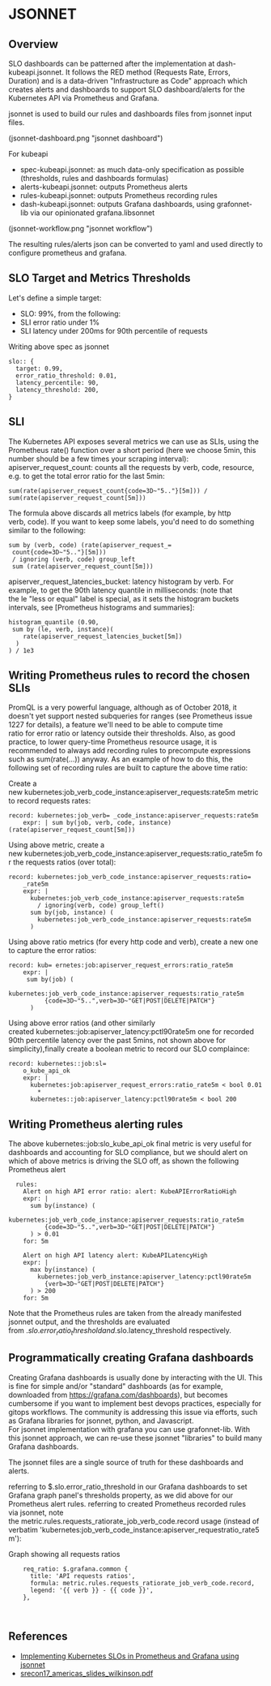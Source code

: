 # JSONNET

## Overview
SLO dashboards can be patterned after the implementation at dash-kubeapi.jsonnet.
It follows the RED method (Requests Rate, Errors, Duration) and is a data-driven "Infrastructure as Code" approach which creates alerts and dashboards to support SLO dashboard/alerts for the Kubernetes API via Prometheus and Grafana.

jsonnet is used to build our rules and dashboards files from jsonnet input files. 

(jsonnet-dashboard.png "jsonnet dashboard")

For kubeapi
* spec-kubeapi.jsonnet: as much data-only specification as possible (thresholds, rules and dashboards formulas)
 * alerts-kubeapi.jsonnet: outputs Prometheus alerts
 * rules-kubeapi.jsonnet: outputs Prometheus recording rules
 * dash-kubeapi.jsonnet: outputs Grafana dashboards, using grafonnet-lib via our opinionated grafana.libsonnet

(jsonnet-workflow.png "jsonnet workflow")

The resulting rules/alerts json can be converted to yaml and used directly to configure prometheus and grafana.

## SLO Target and Metrics Thresholds
Let's define a simple target:
* SLO: 99%, from the following:
* SLI error ratio under 1%
* SLI latency under 200ms for 90th percentile of requests

Writing above spec as jsonnet

```
slo:: {
  target: 0.99,
  error_ratio_threshold: 0.01,
  latency_percentile: 90,
  latency_threshold: 200,
}
```

## SLI
The Kubernetes API exposes several metrics we can use as SLIs, using the Prometheus rate() function over a short period (here we choose 5min, this number should be a few times your scraping interval):
apiserver_request_count: counts all the requests by verb, code, resource, e.g. to get the total error ratio for the last 5min: 

```
sum(rate(apiserver_request_count{code=3D~"5.."}[5m])) / sum(rate(apiserver_request_count[5m])) 
```

The formula above discards all metrics labels (for example, by http verb, code). If you want to keep some labels, you'd need to do something similar to the following: 
```
sum by (verb, code) (rate(apiserver_request_=
 count{code=3D~"5.."}[5m]))
 / ignoring (verb, code) group_left 
 sum (rate(apiserver_request_count[5m]))
```
	
apiserver_request_latencies_bucket: latency histogram by verb. For example, to get the 90th latency quantile in milliseconds: (note that the le "less or equal" label is special, as it sets the histogram buckets intervals, see [Prometheus histograms and summaries]: 
```
histogram_quantile (0.90,
 sum by (le, verb, instance)(
    rate(apiserver_request_latencies_bucket[5m])
  )
) / 1e3
```
## Writing Prometheus rules to record the chosen SLIs
PromQL is a very powerful language, although as of October 2018, it doesn't yet support nested subqueries for ranges (see Prometheus issue 1227 for details), a feature we'll need to be able to compute time ratio for error ratio or latency outside their thresholds.
Also, as good practice, to lower query-time Prometheus resource usage, it is recommended to always add recording rules to precompute expressions such as sum(rate(...)) anyway.
As an example of how to do this, the following set of recording rules are built to capture the above time ratio:

Create a new kubernetes:job_verb_code_instance:apiserver_requests:rate5m metric to record requests rates: 
```
record: kubernetes:job_verb= _code_instance:apiserver_requests:rate5m
	expr: | sum by(job, verb, code, instance) (rate(apiserver_request_count[5m]))
```

Using above metric, create a new kubernetes:job_verb_code_instance:apiserver_requests:ratio_rate5m for the requests ratios (over total): 
```
record: kubernetes:job_verb_code_instance:apiserver_requests:ratio=
	_rate5m
	expr: |
	  kubernetes:job_verb_code_instance:apiserver_requests:rate5m
	    / ignoring(verb, code) group_left()
	  sum by(job, instance) (
	    kubernetes:job_verb_code_instance:apiserver_requests:rate5m
	  )
```

Using above ratio metrics (for every http code and verb), create a new one to capture the error ratios: 
```
record: kub= ernetes:job:apiserver_request_errors:ratio_rate5m
	expr: |
	 sum by(job) (
	   kubernetes:job_verb_code_instance:apiserver_requests:ratio_rate5m
	      {code=3D~"5..",verb=3D~"GET|POST|DELETE|PATCH"}
	  )
```
Using above error ratios (and other similarly created kubernetes::job:apiserver_latency:pctl90rate5m one for recorded 90th percentile latency over the past 5mins, not shown above for simplicity),finally create a boolean metric to record our SLO complaince: 
```
record: kubernetes::job:sl=
	o_kube_api_ok
	expr: |
	  kubernetes:job:apiserver_request_errors:ratio_rate5m < bool 0.01
	    *
	  kubernetes::job:apiserver_latency:pctl90rate5m < bool 200
```
## Writing Prometheus alerting rules
The above kubernetes::job:slo_kube_api_ok final metric is very useful for dashboards and accounting for SLO compliance, but we should alert on which of above metrics is driving the SLO off, as shown the following Prometheus alert 
```
  rules:
	Alert on high API error ratio: alert: KubeAPIErrorRatioHigh
	expr: |
	  sum by(instance) (
	    kubernetes:job_verb_code_instance:apiserver_requests:ratio_rate5m
	      {code=3D~"5..",verb=3D~"GET|POST|DELETE|PATCH"}
	  ) > 0.01
	for: 5m
	 
	Alert on high API latency alert: KubeAPILatencyHigh
	expr: |
	  max by(instance) (
	    kubernetes:job_verb_instance:apiserver_latency:pctl90rate5m
	      {verb=3D~"GET|POST|DELETE|PATCH"}
	  ) > 200
	for: 5m
```

Note that the Prometheus rules are taken from the already manifested jsonnet output, and the thresholds are evaluated from $.slo.error_ratio_threshold and $.slo.latency_threshold respectively.

## Programmatically creating Grafana dashboards
Creating Grafana dashboards is usually done by interacting with the UI. This is fine for simple and/or "standard" dashboards (as for example, downloaded from https://grafana.com/dashboards), but becomes cumbersome if you want to implement best devops practices, especially for gitops workflows. The community is addressing this issue via efforts, such as Grafana libraries for jsonnet, python, and Javascript. For jsonnet implementation with grafana you can use grafonnet-lib.
With this jsonnet approach, we can re-use these jsonnet "libraries" to build many Grafana dashboards.   

The jsonnet files are a single source of truth for these dashboards and alerts.

referring to $.slo.error_ratio_threshold in our Grafana dashboards to set Grafana graph panel's thresholds property, as we did above for our Prometheus alert rules.
referring to created Prometheus recorded rules via jsonnet, note the metric.rules.requests_ratiorate_job_verb_code.record usage (instead of verbatim 'kubernetes:job_verb_code_instance:apiserver_requestratio_rate5m'): 

Graph showing all requests ratios
```
	req_ratio: $.grafana.common {
	  title: 'API requests ratios',
	  formula: metric.rules.requests_ratiorate_job_verb_code.record,
	  legend: '{{ verb }} - {{ code }}',
	},
```
	 
## References
* [Implementing Kubernetes SLOs in Prometheus and Grafana using jsonnet](https://engineering.bitnami.com/articles/implementing-slos-using-prometheus.html)
* [srecon17_americas_slides_wilkinson.pdf](https://www.usenix.org/sites/default/files/conference/protected-files/srecon17_americas_slides_wilkinson.pdf)
